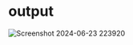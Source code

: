 # output 
![Screenshot 2024-06-23 223920](https://github.com/praveenmannavaram/code-editior/assets/166136854/356b5c96-73e6-4e28-b3b8-6676523bb071)
